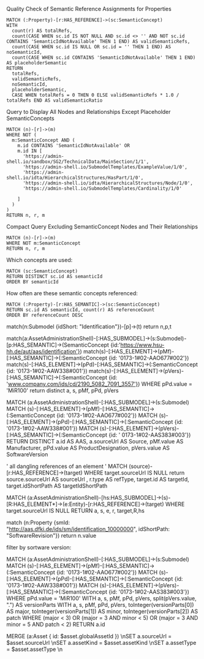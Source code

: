Quality Check of Semantic Reference Assignments for Properties
```
MATCH (:Property)-[r:HAS_REFERENCE]->(sc:SemanticConcept)
WITH
  count(r) AS totalRefs,
  count(CASE WHEN sc.id IS NOT NULL AND sc.id <> '' AND NOT sc.id CONTAINS 'SemanticIdNotAvailable' THEN 1 END) AS validSemanticRefs,
  count(CASE WHEN sc.id IS NULL OR sc.id = '' THEN 1 END) AS noSemanticId,
  count(CASE WHEN sc.id CONTAINS 'SemanticIdNotAvailable' THEN 1 END) AS placeholderSemantic
RETURN
  totalRefs,
  validSemanticRefs,
  noSemanticId,
  placeholderSemantic,
  CASE WHEN totalRefs = 0 THEN 0 ELSE validSemanticRefs * 1.0 / totalRefs END AS validSemanticRatio
```

Query to Display All Nodes and Relationships Except Placeholder SemanticConcepts
```
MATCH (n)-[r]->(m)
WHERE NOT (
  m:SemanticConcept AND (
    m.id CONTAINS 'SemanticIdNotAvailable' OR
    m.id IN [
      'https://admin-shell.io/sandbox/SG2/TechnicalData/MainSection/1/1',
      'https://admin-shell.io/SubmodelTemplates/ExampleValue/1/0',
      'https://admin-shell.io/idta/HierarchicalStructures/HasPart/1/0',
      'https://admin-shell.io/idta/HierarchicalStructures/Node/1/0', 
      'https://admin-shell.io/SubmodelTemplates/Cardinality/1/0'

    ]
  )
)
RETURN n, r, m
```

Compact Query Excluding SemanticConcept Nodes and Their Relationships
```
MATCH (n)-[r]->(m)
WHERE NOT m:SemanticConcept
RETURN n, r, m
```

Which concepts are used: 
```
MATCH (sc:SemanticConcept)
RETURN DISTINCT sc.id AS semanticId
ORDER BY semanticId
```

How often are these semantic concepts referenced:
```
MATCH (:Property)-[r:HAS_SEMANTIC]->(sc:SemanticConcept)
RETURN sc.id AS semanticId, count(r) AS referenceCount
ORDER BY referenceCount DESC
```



match(n:Submodel {idShort: "Identification"})-[p]->(t) return n,p,t

match(a:AssetAdministrationShell)-[:HAS_SUBMODEL]->(s:Submodel)-[p:HAS_SEMANTIC]->(SemanticConcept {id:'https://www.hsu-hh.de/aut/aas/identification'}) 
match(s)-[:HAS_ELEMENT]->(pMf)-[:HAS_SEMANTIC]->(:SemanticConcept {id: '0173-1#02-AAO677#002'})
match(s)-[:HAS_ELEMENT]->(pPd)-[:HAS_SEMANTIC]->(:SemanticConcept {id: '0173-1#02-AAW338#001'})
match(s)-[:HAS_ELEMENT]->(pVers)-[:HAS_SEMANTIC]->(:SemanticConcept {id: 'www.company.com/ids/cd/2190_5082_7091_3557'})
WHERE pPd.value = 'MiR100'
return distinct a, s, pMf, pPd, pVers


MATCH (a:AssetAdministrationShell)-[:HAS_SUBMODEL]->(s:Submodel)
MATCH (s)-[:HAS_ELEMENT]->(pMf)-[:HAS_SEMANTIC]->(:SemanticConcept {id: '0173-1#02-AAO677#002'})
MATCH (s)-[:HAS_ELEMENT]->(pPd)-[:HAS_SEMANTIC]->(:SemanticConcept {id: '0173-1#02-AAW338#001'})
MATCH (s)-[:HAS_ELEMENT]->(pVers)-[:HAS_SEMANTIC]->(:SemanticConcept {id: '	0173-1#02-AAS383#003'})
RETURN DISTINCT 
  a.id AS AAS, 
  a.sourceUrl AS Source, 
  pMf.value AS Manufacturer, 
  pPd.value AS ProductDesignation, 
  pVers.value AS SoftwareVersion

' all dangling references of an element '
MATCH (source)-[r:HAS_REFERENCE]->(target) 
WHERE target.sourceUrl IS NULL 
return source.sourceUrl AS sourceUrl , r.type AS refType, target.id AS targetId, target.idShortPath AS targetIdShortPath



MATCH (a:AssetAdministrationShell)-[hs:HAS_SUBMODEL]->(s)-[R:HAS_ELEMENT*]->(e:Entity)-[r:HAS_REFERENCE]->(target)
WHERE target.sourceUrl IS NULL
RETURN a, s, e, r, target,R,hs


match (n:Property {smId: "http://aas.dfki.de/ids/sm/identification_10000000", idShortPath: "SoftwareRevision"}) return n.value




filter by sortware version:

MATCH (a:AssetAdministrationShell)-[:HAS_SUBMODEL]->(s:Submodel)
MATCH (s)-[:HAS_ELEMENT]->(pMf)-[:HAS_SEMANTIC]->(:SemanticConcept {id: '0173-1#02-AAO677#002'})
MATCH (s)-[:HAS_ELEMENT]->(pPd)-[:HAS_SEMANTIC]->(:SemanticConcept {id: '0173-1#02-AAW338#001'})
MATCH (s)-[:HAS_ELEMENT]->(pVers)-[:HAS_SEMANTIC]->(:SemanticConcept {id: '0173-1#02-AAS383#003'})
WHERE pPd.value = 'MiR100'
WITH a, s, pMf, pPd, pVers, 
  split(pVers.value, ".") 
  AS versionParts
WITH a, s, pMf, pPd, pVers,
  toInteger(versionParts[0]) AS major,
  toInteger(versionParts[1]) AS minor,
  toInteger(versionParts[2]) AS patch
WHERE
  (major < 3) OR
  (major = 3 AND minor < 5) OR
  (major = 3 AND minor = 5 AND patch < 2)
RETURN a.id






MERGE (a:Asset { id: $asset.globalAssetId }) \nSET a.sourceUrl = $asset.sourceUrl \nSET a.assetKind = $asset.assetKind \nSET a.assetType = $asset.assetType \n